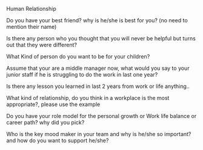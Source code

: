 Human Relationship

Do you have your best friend? why is he/she is best for you? (no need to mention their name)
<br>

Is there any person who you thought that you will never be helpful but turns out that they were different?
<br>

What Kind of person do you want to be for your children?
<br>

Assume that your are a middle manager now, what would you say to your junior staff if he is struggling to do the work in last one year?
<br>

Is there any lesson you learned in last 2 years from work or life anything..
<br>

What kind of relationship, do you think in a workplace is the most appropriate?, please use the example
<br>

Do you have your role model for the personal growth or Work life balance or career path? why did you pick?
<br>

Who is the key mood maker in your team and why is he/she so important? and how do you want to support he/she?

